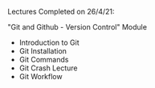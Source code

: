 Lectures Completed on 26/4/21:

"Git and Github - Version Control" Module
* Introduction to Git
* Git Installation
* Git Commands
* Git Crash Lecture
* Git Workflow